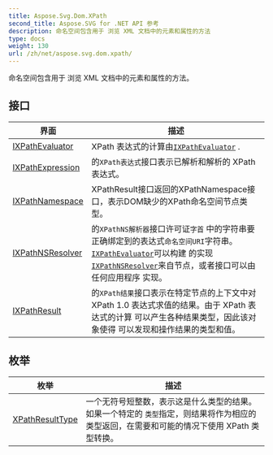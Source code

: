 ```yaml
---
title: Aspose.Svg.Dom.XPath
second_title: Aspose.SVG for .NET API 参考
description: 命名空间包含用于 浏览 XML 文档中的元素和属性的方法
type: docs
weight: 130
url: /zh/net/aspose.svg.dom.xpath/
---
```

命名空间包含用于 浏览 XML 文档中的元素和属性的方法。

## 接口

| 界面 | 描述 |
| --- | --- |
| [IXPathEvaluator](./ixpathevaluator/) | XPath 表达式的计算由[`IXPathEvaluator`](../aspose.svg.dom.xpath/ixpathevaluator/) . |
| [IXPathExpression](./ixpathexpression/) | 的`XPath表达式`接口表示已解析和解析的 XPath 表达式。 |
| [IXPathNamespace](./ixpathnamespace/) | XPathResult接口返回的XPathNamespace接口，表示DOM缺少的XPath命名空间节点类型。 |
| [IXPathNSResolver](./ixpathnsresolver/) | 的`XPathNS解析器`接口许可证`字首` 中的字符串要正确绑定到的表达式`命名空间URI`字符串。 [`IXPathEvaluator`](../aspose.svg.dom.xpath/ixpathevaluator/)可以构建 的实现[`IXPathNSResolver`](../aspose.svg.dom.xpath/ixpathnsresolver/)来自节点，或者接口可以由任何应用程序 实现。 |
| [IXPathResult](./ixpathresult/) | 的`XPath结果`接口表示在特定节点的上下文中对 XPath 1.0 表达式求值的结果。由于 XPath 表达式的计算 可以产生各种结果类型，因此该对象使得 可以发现和操作结果的类型和值。 |
## 枚举

| 枚举 | 描述 |
| --- | --- |
| [XPathResultType](./xpathresulttype/) | 一个无符号短整数，表示这是什么类型的结果。如果一个特定的 `类型`指定，则结果将作为相应的 类型返回，在需要和可能的情况下使用 XPath 类型转换。 |


